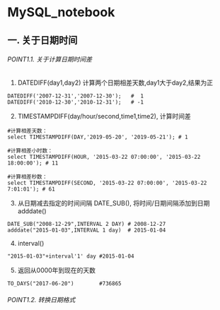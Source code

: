# MySQL_notebook
## 一. 关于日期时间
###### POINT1.1. 关于计算日期时间差
1. DATEDIFF(day1,day2) 计算两个日期相差天数,day1大于day2,结果为正
```
DATEDIFF('2007-12-31','2007-12-30');   #  1
DATEDIFF('2010-12-30','2010-12-31');   # -1
```
2. TIMESTAMPDIFF(day/hour/second,time1,time2), 计算时间差
```
#计算相差天数：
select TIMESTAMPDIFF(DAY,'2019-05-20', '2019-05-21'); # 1

#计算相差小时数：
select TIMESTAMPDIFF(HOUR, '2015-03-22 07:00:00', '2015-03-22 18:00:00'); # 11

#计算相差秒数：
select TIMESTAMPDIFF(SECOND, '2015-03-22 07:00:00', '2015-03-22 7:01:01'); # 61
```
3. 从日期减去指定的时间间隔 DATE_SUB(), 将时间/日期间隔添加到日期 adddate()
```
DATE_SUB("2008-12-29",INTERVAL 2 DAY) # 2008-12-27
adddate("2015-01-03",INTERVAL 1 day)  # 2015-01-04
```
4. interval()
```
"2015-01-03"+interval'1' day #2015-01-04
```
5. 返回从0000年到现在的天数
```
TO_DAYS("2017-06-20")        #736865
```
###### POINT1.2. 转换日期格式

